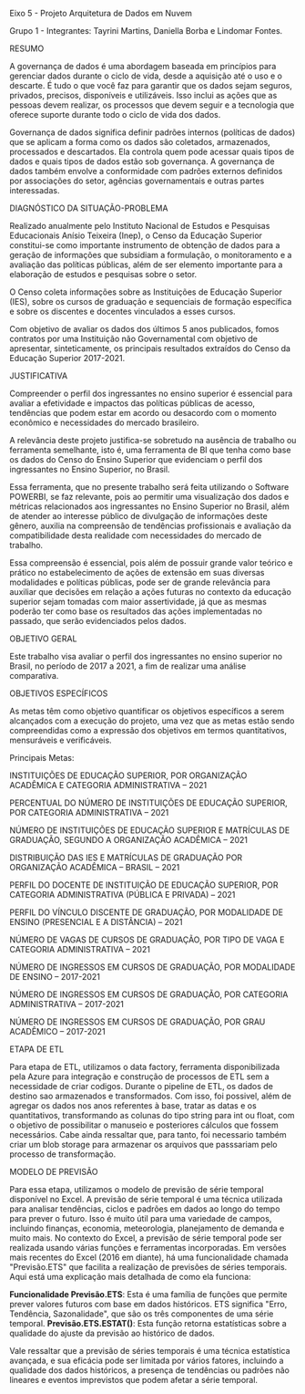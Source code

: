 Eixo 5 - Projeto Arquitetura de Dados em Nuvem 
 
 
Grupo 1 - Integrantes: Tayrini Martins, Daniella Borba e Lindomar Fontes. 


RESUMO  

A governança de dados é uma abordagem baseada em princípios para gerenciar dados durante o ciclo de vida, desde a aquisição até o uso e o descarte. É tudo o que você faz para garantir que os dados sejam seguros, privados, precisos, disponíveis e utilizáveis. Isso inclui as ações que as pessoas devem realizar, os processos que devem seguir e a tecnologia que oferece suporte durante todo o ciclo de vida dos dados. 

Governança de dados significa definir padrões internos (políticas de dados) que se aplicam a forma como os dados são coletados, armazenados, processados e descartados. Ela controla quem pode acessar quais tipos de dados e quais tipos de dados estão sob governança. A governança de dados também envolve a conformidade com padrões externos definidos por associações do setor, agências governamentais e outras partes interessadas. 

 
DIAGNÓSTICO DA SITUAÇÃO-PROBLEMA 

Realizado anualmente pelo Instituto Nacional de Estudos e Pesquisas Educacionais Anísio Teixeira (Inep), o Censo da Educação Superior constitui-se como importante instrumento de obtenção de dados para a geração de informações que subsidiam a formulação, o monitoramento e a avaliação das políticas públicas, além de ser elemento importante para a elaboração de estudos e pesquisas sobre o setor.  

O Censo coleta informações sobre as Instituições de Educação Superior (IES), sobre os cursos de graduação e sequenciais de formação específica e sobre os discentes e docentes vinculados a esses cursos. 

Com objetivo de avaliar os dados dos últimos 5 anos publicados, fomos contratos por uma Instituição não Governamental com objetivo de apresentar, sinteticamente, os principais resultados extraídos do Censo da Educação Superior 2017-2021.  

 
JUSTIFICATIVA 

Compreender o perfil dos ingressantes no ensino superior é essencial para avaliar a efetividade e impactos das políticas públicas de acesso, tendências que podem estar em acordo ou desacordo com o momento econômico e necessidades do mercado brasileiro.  

A relevância deste projeto justifica-se sobretudo na ausência de trabalho ou ferramenta semelhante, isto é, uma ferramenta de BI que tenha como base os dados do Censo do Ensino Superior que evidenciam o perfil dos ingressantes no Ensino Superior, no Brasil. 

Essa ferramenta, que no presente trabalho será feita utilizando o Software POWERBI, se  faz relevante, pois ao permitir uma visualização dos dados e métricas relacionados aos ingressantes no Ensino Superior no Brasil, além de atender ao interesse público de divulgação de informações deste gênero, auxilia na compreensão de tendências profissionais e avaliação da compatibilidade desta realidade com necessidades do mercado de trabalho.  

Essa compreensão é essencial, pois além de possuir grande valor teórico e prático no estabelecimento de ações de extensão em suas diversas modalidades e políticas públicas, pode ser de grande relevância para auxiliar que decisões em relação a ações futuras no contexto da educação superior sejam tomadas com maior assertividade, já que as mesmas poderão ter como base os resultados das ações implementadas no passado, que serão evidenciados pelos dados. 


OBJETIVO GERAL 

Este trabalho visa avaliar o perfil dos ingressantes no ensino superior no Brasil, no período de 2017 a 2021, a fim de realizar uma análise comparativa. 


OBJETIVOS ESPECÍFICOS 

As metas têm como objetivo quantificar os objetivos específicos a serem alcançados com a execução do projeto, uma vez que as metas estão sendo compreendidas como a expressão dos objetivos em termos quantitativos, mensuráveis e verificáveis. 

Principais Metas: 

INSTITUIÇÕES DE EDUCAÇÃO SUPERIOR, POR ORGANIZAÇÃO ACADÊMICA E CATEGORIA ADMINISTRATIVA – 2021 

PERCENTUAL DO NÚMERO DE INSTITUIÇÕES DE EDUCAÇÃO SUPERIOR, POR CATEGORIA ADMINISTRATIVA – 2021 

NÚMERO DE INSTITUIÇÕES DE EDUCAÇÃO SUPERIOR E MATRÍCULAS DE GRADUAÇÃO, SEGUNDO A ORGANIZAÇÃO ACADÊMICA – 2021 

DISTRIBUIÇÃO DAS IES E MATRÍCULAS DE GRADUAÇÃO POR ORGANIZAÇÃO ACADÊMICA – BRASIL – 2021 

PERFIL DO DOCENTE DE INSTITUIÇÃO DE EDUCAÇÃO SUPERIOR, POR CATEGORIA ADMINISTRATIVA (PÚBLICA E PRIVADA) – 2021 

PERFIL DO VÍNCULO DISCENTE DE GRADUAÇÃO, POR MODALIDADE DE ENSINO (PRESENCIAL E A DISTÂNCIA) – 2021 

NÚMERO DE VAGAS DE CURSOS DE GRADUAÇÃO, POR TIPO DE VAGA E CATEGORIA ADMINISTRATIVA – 2021 

NÚMERO DE INGRESSOS EM CURSOS DE GRADUAÇÃO, POR MODALIDADE DE ENSINO – 2017-2021 

NÚMERO DE INGRESSOS EM CURSOS DE GRADUAÇÃO, POR CATEGORIA ADMINISTRATIVA – 2017-2021 

NÚMERO DE INGRESSOS EM CURSOS DE GRADUAÇÃO, POR GRAU ACADÊMICO – 2017-2021 


ETAPA DE ETL

Para etapa de ETL, utilizamos o data factory, ferramenta disponibilizada pela Azure para integração e construção de processos de ETL sem a necessidade de criar codigos. Durante o pipeline de ETL, os dados de destino sao armazenados e transformados. Com isso, foi possivel, além de agregar os dados nos anos referentes à base, tratar as datas e os quantitativos, transformando as colunas do tipo string para  int ou float, com o objetivo de possibilitar o manuseio e posteriores cálculos que fossem necessários. Cabe ainda ressaltar que, para tanto, foi necessario também criar um blob storage para armazenar os arquivos que passsariam pelo processo de transformação.

MODELO DE PREVISÃO

Para essa etapa, utilizamos o modelo de previsão de série temporal disponível no Excel. A previsão de série temporal é uma técnica utilizada para analisar tendências, ciclos e padrões em dados ao longo do tempo para prever o futuro. Isso é muito útil para uma variedade de campos, incluindo finanças, economia, meteorologia, planejamento de demanda e muito mais. No contexto do Excel, a previsão de série temporal pode ser realizada usando várias funções e ferramentas incorporadas. Em versões mais recentes do Excel (2016 em diante), há uma funcionalidade chamada "Previsão.ETS" que facilita a realização de previsões de séries temporais.
Aqui está uma explicação mais detalhada de como ela funciona:

**Funcionalidade Previsão.ETS**: Esta é uma família de funções que permite prever valores futuros com base em dados históricos. ETS significa "Erro, Tendência, Sazonalidade", que são os três componentes de uma série temporal.
**Previsão.ETS.ESTAT()**: Esta função retorna estatísticas sobre a qualidade do ajuste da previsão ao histórico de dados.

Vale ressaltar que a previsão de séries temporais é uma técnica estatística avançada, e sua eficácia pode ser limitada por vários fatores, incluindo a qualidade dos dados históricos, a presença de tendências ou padrões não lineares e eventos imprevistos que podem afetar a série temporal.

